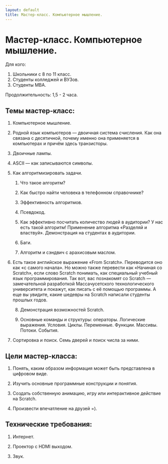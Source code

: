 ```yaml
---
layout: default
title: Мастер-класс. Компьютерное мышление.
---
```


# Мастер-класс. Компьютерное мышление.

Для кого:

1. Школьники с 8 по 11 класс.
2. Студенты колледжей и ВУЗов.
3. Студенты MBA.

Продолжительность: 1,5 - 2 часа.

## Темы мастер-класс:

1. Компьютерное мышление.

2. Родной язык компьютеров — двоичная система счисления. Как она связана с десятичной, почему именно она применяется в компьютерах и причём здесь транзисторы.

3. Двоичные лампы.

4. ASCII — как записываются символы.

5. Как алгоритмизировать задачи.

    1. Что такое алгоритм?

    2. Как быстро найти человека в телефонном справочнике?

    3. Эффективность алгоритмов.

    4. Псевдокод.

    5. Как эффективно посчитать количество людей в аудитории? У нас есть такой алгоритм! Применение алгоритма «Разделяй и властвуй». Демонстрация на студентах в аудитории.

    6. Баги.

    7. Алгоритм и сэндвич с арахисовым маслом.

6. Есть такое английское выражение «From Scratch». Переводится оно как «с самого начала». Но можно также перевести как «Начиная со Scratch», если слово Scratch понимать, как специальный учебный язык программирования. Так вот, вас познакомят со Scratch — замечательной разработкой Массачусетского технологического университета и покажут, как писать с её помощью программы. А еще вы увидите, какие шедевры на Scratch написали студенты прошлых годов.

    8. Демонстрация возможностей Scratch.

    9. Основные команды и структуры: операторы. Логические выражения. Условия. Циклы. Переменные. Функции. Массивы. Потоки. События.

7. Сортировка и поиск. Семь дверей и поиск числа за ними.

## Цели мастер-класса:

1. Понять, каким образом информация может быть представлена в цифровом виде.

2. Изучить основные программные конструкции и понятия.

3. Создать собственную анимацию, игру или интерактивное действие на Scratch.

4. Произвести впечатление на друзей =).

## Технические требования:

1. Интернет.

2. Проектор с HDMI выходом.

3. Звук.